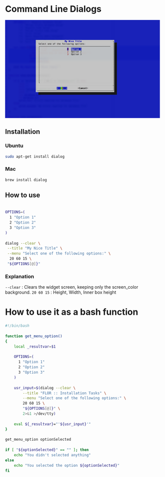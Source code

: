 # Command Line Dialogs

![ Dialog Example ](img/dialog01.png)

## Installation

### Ubuntu

```bash
sudo apt-get install dialog
```

### Mac

```bash
brew install dialog
```

## How to use

```bash

OPTIONS=(
  1 "Option 1"
  2 "Option 2"
  3 "Option 3"
)

dialog --clear \
 --title "My Nice Title" \
 --menu "Select one of the following options:" \
  20 60 15 \
 "${OPTIONS[@]}"

 ```

### Explanation

`--clear` : Clears the widget screen, keeping only the screen_color background.
`20 60 15` : Height, Width, Inner box height 


 # How to use it as a bash function

```bash
#!/bin/bash

function get_menu_option()
{
    local _resultvar=$1

    OPTIONS=(
      1 "Option 1"
      2 "Option 2"
      3 "Option 3"
    )

    usr_input=$(dialog --clear \
        --title "FLOR :: Installation Tasks" \
        --menu "Select one of the following options:" \
        20 60 15 \
        "${OPTIONS[@]}" \
        2>&1 >/dev/tty)

    eval ${_resultvar}="'${usr_input}'"
}

get_menu_option optionSelected

if [ "${optionSelected}" == "" ]; then
    echo "You didn't selected anything"
else
    echo "You selected the option ${optionSelected}"
fi

```

